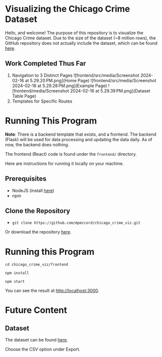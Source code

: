 # Visualizing the Chicago Crime Dataset

Hello, and welcome! The purpose of this repository is to visualize the Chicago Crime dataset.
Due to the size of the dataset (~8 million rows), the GitHub repository does not actually include the dataset, which can be found [here](https://data.cityofchicago.org/Public-Safety/Crimes-2001-to-Present/ijzp-q8t2/about_data).

##  Work Completed Thus Far

1.  Navigation to 3 Distinct Pages
![frontend/src/media/Screenshot 2024-02-16 at 5.29.20 PM.png](Home Page)
![frontend/src/media/Screenshot 2024-02-16 at 5.29.28 PM.png](Example Page)
![frontend/media/Screenshot 2024-02-16 at 5.29.39 PM.png](Dataset Table Page)
2.  Templates for Specific Routes
# Running This Program

__Note__: There is a backend template that exists, and a frontend.
The backend (Flask) will be used for data processing and updating the data daily. As of now, the backend does nothing.

The frontend (React) code is found under the `frontend/` directory.

Here are instructions for running it locally on your machine.

## Prerequisites

-  NodeJS (install [here](https://nodejs.org/en))
-  npm

## Clone the Repository
-  `git clone https://github.com/mpmccord/chicago_crime_viz.git`

Or download the repository [here](https://github.com/mpmccord/chicago_crime_viz/archive/refs/heads/main.zip).

# Running this Program

`cd chicago_crime_viz/frontend`

`npm install`

`npm start`

You can see the result at [http://localhost:3000](http://localhost:3000).


#  Future Content

## Dataset

The dataset can be found [here](https://data.cityofchicago.org/Public-Safety/Crimes-2001-to-Present/ijzp-q8t2/about_data).

Choose the CSV option under Export.